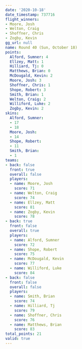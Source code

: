 ```yaml
---
date: '2020-10-18'
date_timestamp: 737716
flight_winners:
- Moore, Josh
- Welton, Craig
- Shoffner, Chris
- Zogby, Kevin
gg_url: null
name: Round 40 (Sun, October 18)
points:
  Alford, Sumner: 4
  Ellzey, Matt: 1
  Hilliard, Tj: 0
  Matthews, Brian: 0
  McDougald, Kevin: 2
  Moore, Josh: 3
  Shoffner, Chris: 1
  Shope, Robert: 3
  Smith, Brian: 1
  Welton, Craig: 2
  Williford, Luke: 2
  Zogby, Kevin: 2
skins:
  Alford, Sumner:
  - 17
  - 18
  Moore, Josh:
  - 14
  Shope, Robert:
  - 11
  Smith, Brian:
  - 1
teams:
- back: false
  front: true
  overall: false
  players:
  - name: Moore, Josh
    score: 71
  - name: Welton, Craig
    score: 74
  - name: Ellzey, Matt
    score: 81
  - name: Zogby, Kevin
    score: 78
- back: true
  front: false
  overall: true
  players:
  - name: Alford, Sumner
    score: 72
  - name: Shope, Robert
    score: 75
  - name: McDougald, Kevin
    score: 77
  - name: Williford, Luke
    score: 84
- back: false
  front: false
  overall: false
  players:
  - name: Smith, Brian
    score: 74
  - name: Hilliard, Tj
    score: 79
  - name: Shoffner, Chris
    score: 76
  - name: Matthews, Brian
    score: 83
total_points: 21
valid: true
---
```


